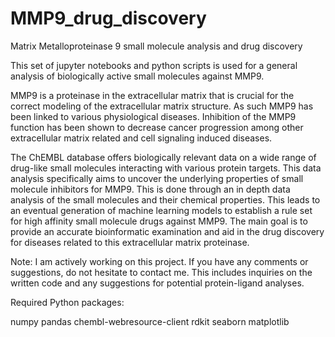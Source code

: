 # MMP9_drug_discovery

Matrix Metalloproteinase 9 small molecule analysis and drug discovery

This set of jupyter notebooks and python scripts is used for a general analysis of biologically active small molecules against MMP9.

MMP9 is a proteinase in the extracellular matrix that is crucial for the correct modeling of the extracellular matrix structure. As such MMP9 has been linked to various physiological diseases. Inhibition of the MMP9 function has been shown to decrease cancer progression among other extracellular matrix related and cell signaling induced diseases.

The ChEMBL database offers biologically relevant data on a wide range of drug-like small molecules interacting with various protein targets. This data analysis specifically aims to uncover the underlying properties of small molecule inhibitors for MMP9. This is done through an in depth data analysis of the small molecules and their chemical properties. This leads to an eventual generation of machine learning models to establish a rule set for high affinity small molecule drugs against MMP9. The main goal is to provide an accurate bioinformatic examination and aid in the drug discovery for diseases related to this extracellular matrix proteinase.

Note: I am actively working on this project. If you have any comments or suggestions, do not hesitate to contact 
me. This includes inquiries on the written code and any suggestions for potential protein-ligand analyses.


Required Python packages:

numpy
pandas
chembl-webresource-client
rdkit
seaborn
matplotlib
